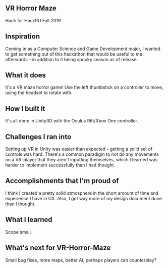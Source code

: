 ## VR Horror Maze
Hack for HackRU Fall 2019

## Inspiration
Coming in as a Computer Science and Game Development major, I wanted to get something out of this hackathon that would be useful to me afterwards - in addition to it being spooky season as of release.

## What it does
It's a VR maze horror game! Use the left thumbstick on a controller to move, using the headset to rotate with.

## How I built it
It's all done in Unity3D with the Oculus Rift/Xbox One controller.

## Challenges I ran into
Setting up VR in Unity was easier than expected - getting a solid set of controls was hard. There's a common paradigm to not do any movements on a VR-player that they aren't inputting themselves, which I learned was harder to implement successfully than I had thought.

## Accomplishments that I'm proud of
I think I created a pretty solid atmosphere in the short amount of time and experience I have in UX. Also, I got way more of my design document done than I thought.

## What I learned
Scope small. 

## What's next for VR-Horror-Maze
Small bug fixes, more maps, better AI, perhaps players can counterplay?
